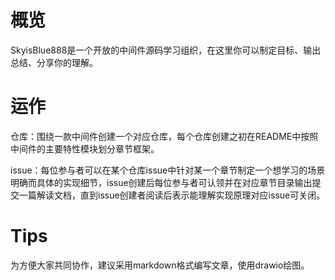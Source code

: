 # 概览
SkyisBlue888是一个开放的中间件源码学习组织，在这里你可以制定目标、输出总结、分享你的理解。

# 运作
仓库：围绕一款中间件创建一个对应仓库，每个仓库创建之初在README中按照中间件的主要特性模块划分章节框架。

issue：每位参与者可以在某个仓库issue中针对某一个章节制定一个想学习的场景明确而具体的实现细节，issue创建后每位参与者可认领并在对应章节目录输出提交一篇解读文档，直到issue创建者阅读后表示能理解实现原理对应issue可关闭。

# Tips
为方便大家共同协作，建议采用markdown格式编写文章，使用drawio绘图。
